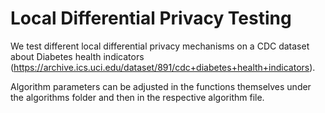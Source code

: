 # Local Differential Privacy Testing
We test different local differential privacy mechanisms on a CDC dataset about Diabetes health indicators (https://archive.ics.uci.edu/dataset/891/cdc+diabetes+health+indicators).

Algorithm parameters can be adjusted in the functions themselves under the algorithms folder and then in the respective algorithm file.

